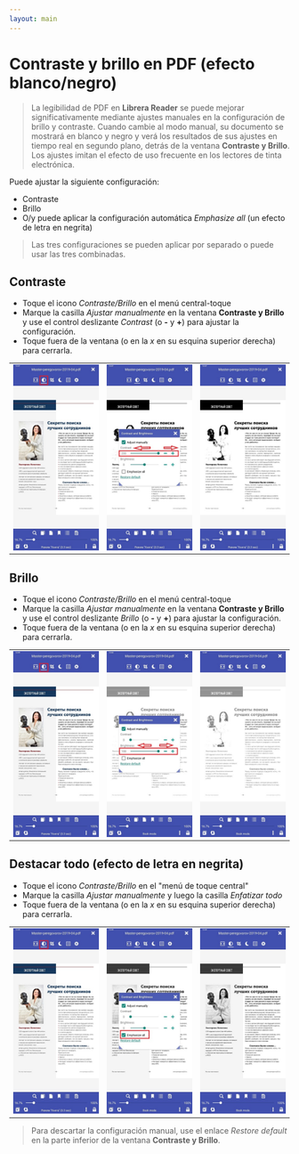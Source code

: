 ```yaml
---
layout: main
---
```


# Contraste y brillo en PDF (efecto blanco/negro)

> La legibilidad de PDF en **Librera Reader** se puede mejorar significativamente mediante ajustes manuales en la configuración de brillo y contraste. Cuando cambie al modo manual, su documento se mostrará en blanco y negro y verá los resultados de sus ajustes en tiempo real en segundo plano, detrás de la ventana **Contraste y Brillo**.
> Los ajustes imitan el efecto de uso frecuente en los lectores de tinta electrónica.

Puede ajustar la siguiente configuración:
* Contraste
* Brillo
* O/y puede aplicar la configuración automática _Emphasize all_ (un efecto de letra en negrita)

> Las tres configuraciones se pueden aplicar por separado o puede usar las tres combinadas.

## Contraste
* Toque el icono _Contraste/Brillo_ en el menú central-toque
* Marque la casilla _Ajustar manualmente_ en la ventana **Contraste y Brillo** y use el control deslizante _Contrast_ (o **-** y **+**) para ajustar la configuración.
* Toque fuera de la ventana (o en la _x_ en su esquina superior derecha) para cerrarla.

||||
|-|-|-|
|![](10.jpg)|![](11.jpg)|![](12.jpg)|

## Brillo
* Toque el icono _Contraste/Brillo_ en el menú central-toque
* Marque la casilla _Ajustar manualmente_ en la ventana **Contraste y Brillo** y use el control deslizante _Brillo_ (o **-** y **+**) para ajustar la configuración.
* Toque fuera de la ventana (o en la _x_ en su esquina superior derecha) para cerrarla.

||||
|-|-|-|
|![](20.jpg)|![](21.jpg)|![](222.jpg)|

## Destacar todo (efecto de letra en negrita)
* Toque el icono _Contraste/Brillo_ en el &quot;menú de toque central&quot;
* Marque la casilla _Ajustar manualmente_ y luego la casilla _Enfatizar todo_
* Toque fuera de la ventana (o en la _x_ en su esquina superior derecha) para cerrarla.

||||
|-|-|-|
|![](30.jpg)|![](31.jpg)|![](32.jpg)|

> Para descartar la configuración manual, use el enlace _Restore default_ en la parte inferior de la ventana **Contraste y Brillo**.
